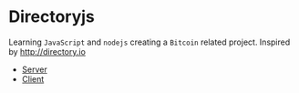 # Directoryjs

Learning `JavaScript` and `nodejs` creating a `Bitcoin` related project.
Inspired by http://directory.io

* [Server](server/README.md)
* [Client](client/README.md)
